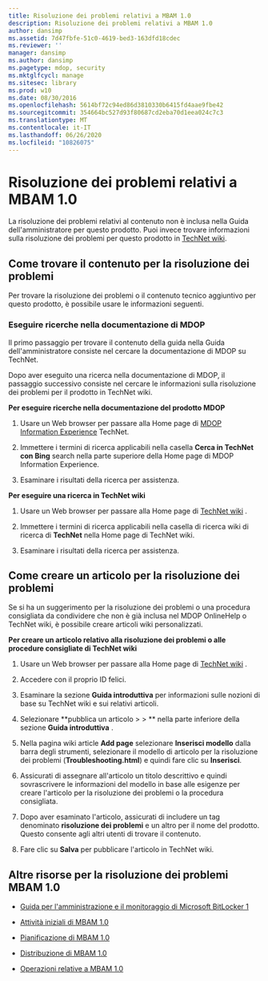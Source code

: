 ```yaml
---
title: Risoluzione dei problemi relativi a MBAM 1.0
description: Risoluzione dei problemi relativi a MBAM 1.0
author: dansimp
ms.assetid: 7d47fbfe-51c0-4619-bed3-163dfd18cdec
ms.reviewer: ''
manager: dansimp
ms.author: dansimp
ms.pagetype: mdop, security
ms.mktglfcycl: manage
ms.sitesec: library
ms.prod: w10
ms.date: 08/30/2016
ms.openlocfilehash: 5614bf72c94ed86d3810330b6415fd4aae9fbe42
ms.sourcegitcommit: 354664bc527d93f80687cd2eba70d1eea024c7c3
ms.translationtype: MT
ms.contentlocale: it-IT
ms.lasthandoff: 06/26/2020
ms.locfileid: "10826075"
---
```

# Risoluzione dei problemi relativi a MBAM 1.0


La risoluzione dei problemi relativi al contenuto non è inclusa nella Guida dell'amministratore per questo prodotto. Puoi invece trovare informazioni sulla risoluzione dei problemi per questo prodotto in [TechNet wiki](https://go.microsoft.com/fwlink/p/?LinkId=224905).

## Come trovare il contenuto per la risoluzione dei problemi


Per trovare la risoluzione dei problemi o il contenuto tecnico aggiuntivo per questo prodotto, è possibile usare le informazioni seguenti.

### Eseguire ricerche nella documentazione di MDOP

Il primo passaggio per trovare il contenuto della guida nella Guida dell'amministratore consiste nel cercare la documentazione di MDOP su TechNet.

Dopo aver eseguito una ricerca nella documentazione di MDOP, il passaggio successivo consiste nel cercare le informazioni sulla risoluzione dei problemi per il prodotto in TechNet wiki.

**Per eseguire ricerche nella documentazione del prodotto MDOP**

1.  Usare un Web browser per passare alla Home page di [MDOP Information Experience](https://go.microsoft.com/fwlink/?LinkId=236032) TechNet.

2.  Immettere i termini di ricerca applicabili nella casella **Cerca in TechNet con Bing** search nella parte superiore della Home page di MDOP Information Experience.

3.  Esaminare i risultati della ricerca per assistenza.

**Per eseguire una ricerca in TechNet wiki**

1.  Usare un Web browser per passare alla Home page di [TechNet wiki](https://go.microsoft.com/fwlink/p/?LinkId=224905) .

2.  Immettere i termini di ricerca applicabili nella casella di ricerca wiki di ricerca di **TechNet** nella Home page di TechNet wiki.

3.  Esaminare i risultati della ricerca per assistenza.

## Come creare un articolo per la risoluzione dei problemi


Se si ha un suggerimento per la risoluzione dei problemi o una procedura consigliata da condividere che non è già inclusa nel MDOP OnlineHelp o TechNet wiki, è possibile creare articoli wiki personalizzati.

**Per creare un articolo relativo alla risoluzione dei problemi o alle procedure consigliate di TechNet wiki**

1.  Usare un Web browser per passare alla Home page di [TechNet wiki](https://go.microsoft.com/fwlink/p/?LinkId=224905) .

2.  Accedere con il proprio ID felici.

3.  Esaminare la sezione **Guida introduttiva** per informazioni sulle nozioni di base su TechNet wiki e sui relativi articoli.

4.  Selezionare **pubblica un articolo &gt; &gt; ** nella parte inferiore della sezione **Guida introduttiva** .

5.  Nella pagina wiki article **Add page** selezionare **Inserisci modello** dalla barra degli strumenti, selezionare il modello di articolo per la risoluzione dei problemi (**Troubleshooting.html**) e quindi fare clic su **Inserisci**.

6.  Assicurati di assegnare all'articolo un titolo descrittivo e quindi sovrascrivere le informazioni del modello in base alle esigenze per creare l'articolo per la risoluzione dei problemi o la procedura consigliata.

7.  Dopo aver esaminato l'articolo, assicurati di includere un tag denominato **risoluzione dei problemi** e un altro per il nome del prodotto. Questo consente agli altri utenti di trovare il contenuto.

8.  Fare clic su **Salva** per pubblicare l'articolo in TechNet wiki.

## Altre risorse per la risoluzione dei problemi MBAM 1.0


-   [Guida per l'amministrazione e il monitoraggio di Microsoft BitLocker 1](index.md)

-   [Attività iniziali di MBAM 1.0](getting-started-with-mbam-10.md)

-   [Pianificazione di MBAM 1.0](planning-for-mbam-10.md)

-   [Distribuzione di MBAM 1.0](deploying-mbam-10.md)

-   [Operazioni relative a MBAM 1.0](operations-for-mbam-10.md)

 

 





